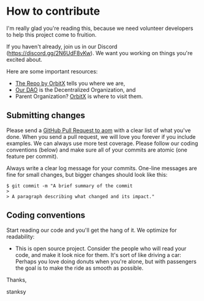 # How to contribute

I'm really glad you're reading this, because we need volunteer developers to help this project come to fruition.

If you haven't already, join us in our Discord (https://discord.gg/2N6UdF8vKw). We want you working on things you're excited about.

Here are some important resources:

  * [The Repo by OrbitX](https://theaom.substack.com) tells you where we are,
  * [Our DAO](https://www.ducatdao.xyz) is the Decentralized Organization, and
  * Parent Organization? [OrbitX](https://orbitalxploration.com) is where to visit them.

## Submitting changes

Please send a [GitHub Pull Request to aom](https://github.com/stanksy17/aom/pulls) with a clear list of what you've done. When you send a pull request, we will love you forever if you include examples. We can always use more test coverage. Please follow our coding conventions (below) and make sure all of your commits are atomic (one feature per commit).

Always write a clear log message for your commits. One-line messages are fine for small changes, but bigger changes should look like this:

    $ git commit -m "A brief summary of the commit
    > 
    > A paragraph describing what changed and its impact."

## Coding conventions

Start reading our code and you'll get the hang of it. We optimize for readability:

  * This is open source project. Consider the people who will read your code, and make it look nice for them. It's sort of like driving a car: Perhaps you love doing donuts when you're alone, but with passengers the goal is to make the ride as smooth as possible.
  

Thanks,

stanksy
